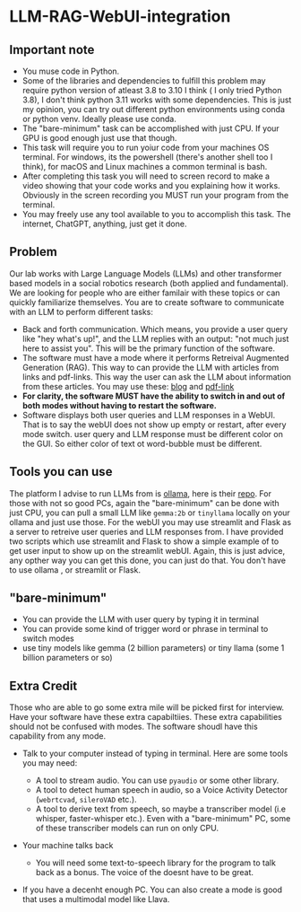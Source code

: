 # LLM-RAG-WebUI-integration

## Important note
* You muse code in Python.
* Some of the libraries and dependencies to fulfill this problem may require python version of atleast 3.8 to 3.10 I think ( I only tried Python 3.8), I don't think python 3.11 works with some dependencies. This is just my opinion, you can try out different python environments using conda or python venv. Ideally please use conda.
* The "bare-minimum" task can be accomplished with just CPU. If your GPU is good enough just use that though.
* This task will require you to run yoiur code from your machines OS terminal. For windows, its the powershell (there's another shell too I think), for macOS and Linux machines a common terminal is bash. 
* After completing this task you will need to screen record to make a video showing that your code works and you explaining how it works. Obviously in the screen recording you MUST run your program from the terminal.
* You may freely use any tool available to you to accomplish this task. The internet, ChatGPT, anything, just get it done.
  

## Problem
Our lab works with Large Language Models (LLMs) and other transformer based models in a social robotics research (both applied and fundamental). We are looking for people who are either familair with these topics or can quickly familiarize themselves. You are to create software to communicate with an LLM to perform different tasks:
* Back and forth communication. Which means, you provide a user query like "hey what's up!", and the LLM replies with an output: "not much just here to assist you". This will be the primary function of the software.
* The software must have a mode where it performs Retreival Augmented Generation (RAG). This way to can provide the LLM with articles from links and pdf-links. This way the user can ask the LLM about information from these articles. You may use these: [blog](https://ollama.com/blog/run-llama2-uncensored-locally) and [pdf-link](https://d18rn0p25nwr6d.cloudfront.net/CIK-0001813756/975b3e9b-268e-4798-a9e4-2a9a7c92dc10.pdf)
* **For clarity, the software MUST have the ability to switch in and out of both modes without having to restart the software.**
* Software displays both user queries and LLM responses in a WebUI. That is to say the webUI does not show up empty or restart, after every mode switch. user query and LLM response must be different color on the GUI. So either color of text ot word-bubble must be different.

## Tools you can use
The platform I advise to run LLMs from is [ollama](https://ollama.com/), here is their [repo](https://github.com/ollama/ollama). For those with not so good PCs, again the "bare-minimum" can be done with just CPU, you can pull a small LLM like `gemma:2b` or `tinyllama` locally on your ollama and just use those. For the webUI you may use streamlit and Flask as a server to retreive user queries and LLM responses from. I have provided two scripts which use streamlit and Flask to show a simple example of to get user input to show up on the streamlit webUI. Again, this is just advice, any opther way you can get this done, you can just do that. You don't have to use ollama , or streamlit or Flask.

## "bare-minimum"
* You can provide the LLM with user query by typing it in terminal
* You can provide some kind of trigger word or phrase in terminal to switch modes
* use tiny models like gemma (2 billion parameters) or tiny llama (some 1 billion parameters or so)


## Extra Credit
Those who are able to go some extra mile will be picked first for interview. Have your software have these extra capabiltiies. These extra capabilities should not be confused with modes. The software shoudl have this capability from any mode.

* Talk to your computer instead of typing in terminal. Here are some tools you may need:
  * A tool to stream audio. You can use `pyaudio` or some other library.
  * A tool to detect human speech in audio, so a Voice Activity Detector (`webrtcvad`, `sileroVAD` etc.).
  * A tool to derive text from speech, so maybe a  transcriber model (i.e whisper, faster-whisper etc.). Even with a "bare-minimum" PC, some of these transcriber models can run on only CPU.

* Your machine talks back
    * You will need some text-to-speech library for the program to talk back as a bonus. The voice of the doesnt have to be great. 

* If you have a decenht enough PC. You can also create a mode is good that uses a multimodal model like Llava.
